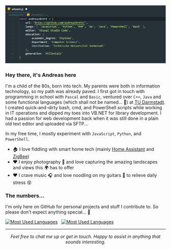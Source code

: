 ### ![Who Am I?](https://raw.githubusercontent.com/andreasbrett/andreasbrett/master/assets/whoami.png)

### Hey there, it's Andreas here
I'm a child of the 80s, born into tech. My parents were both in information technology, so my path was already paved. I first got in touch with programming in school with `Pascal` and `Basic`, ventured over `C++`, `Java` and some functional languages (which shall not be named... 🧙) at [TU Darmstadt](https://www.tu-darmstadt.de/). I created quick-and-dirty bash, cmd, and PowerShell scripts while working in IT operations and dipped my toes into VB.NET for library development. I had a passion for web development back when it was still done in a plain old text editor and uploaded via SFTP...

In my free time, I mostly experiment with `JavaScript`, `Python`, and `PowerShell`.

- 🏠 I love fiddling with smart home tech (mainly [Home Assistant](https://github.com/home-assistant) and [ZigBee](https://github.com/Koenkk/zigbee2mqtt))
- ❤️ I enjoy photography 📸 and love capturing the amazing landscapes and views this 🌍 has to offer
- ❤️ I crave music 🎧 and love noodling on my guitars 🎸 to relieve daily stress 😵

### The numbers...
I'm only here on GitHub for personal projects and stuff I contribute to. So please don't expect anything special... 🦄

<div>
  <a href="https://github.com/anuraghazra/github-readme-stats"><img src="https://github-readme-stats.vercel.app/api/top-langs/?username=andreasbrett" alt="Most Used Languages" align="top" /></a>
  &nbsp;
  <a href="https://github.com/anuraghazra/github-readme-stats"><img src="https://github-readme-stats.vercel.app/api?username=andreasbrett&show_icons=true" alt="Most Used Languages" align="top" /></a>
</div>

<hr>
<p align="center">
  <i>Feel free to chat me up or get in touch. Happy to assist in anything that sounds interesting.</i>
</p>
